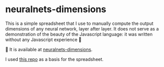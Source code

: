 # neuralnets-dimensions

This is a simple spreadsheet that I use to manually compute the output dimensions of any neural network, layer after layer. It does not serve as a demonstration of the beauty of the Javascript language: it was written without any Javascript experience :baby:

:pushpin: It is available at [neuralnets-dimensions](https://github.com/theodumont/neuralnets-dimensions).

I used [this repo](https://github.com/shpulak/spreadsheet-simple) as a basis for the spreadsheet.
